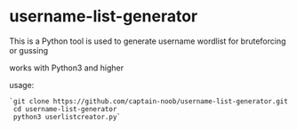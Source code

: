 # username-list-generator

This is a Python tool is used to generate username wordlist for bruteforcing or gussing

works with Python3 and higher

usage:

    `git clone https://github.com/captain-noob/username-list-generator.git
     cd username-list-generator
     python3 userlistcreator.py`
   
   
    
    
    
